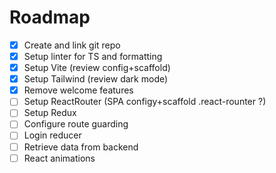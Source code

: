 # Roadmap

- [x] Create and link git repo
- [x] Setup linter for TS and formatting
- [x] Setup Vite (review config+scaffold)
- [x] Setup Tailwind (review dark mode)
- [x] Remove welcome features
- [ ] Setup ReactRouter (SPA configy+scaffold .react-rounter ?)
- [ ] Setup Redux
- [ ] Configure route guarding
- [ ] Login reducer
- [ ] Retrieve data from backend
- [ ] React animations
